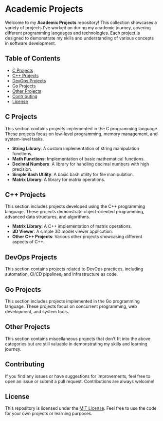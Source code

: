 # Academic Projects

Welcome to my **Academic Projects** repository! This collection showcases a variety of projects I've worked on during my academic journey, covering different programming languages and technologies. Each project is designed to demonstrate my skills and understanding of various concepts in software development.

## Table of Contents

- [C Projects](#c-projects)
- [C++ Projects](#cpp-projects)
- [DevOps Projects](#devops-projects)
- [Go Projects](#go-projects)
- [Other Projects](#other-projects)
- [Contributing](#contributing)
- [License](#license)

## C Projects

This section contains projects implemented in the C programming language. These projects focus on low-level programming, memory management, and system-level tasks.

- **String Library**: A custom implementation of string manipulation functions.
- **Math Functions**: Implementation of basic mathematical functions.
- **Decimal Numbers**: A library for handling decimal numbers with high precision.
- **Simple Bash Utility**: A basic bash utility for file manipulation.
- **Matrix Library**: A library for matrix operations.

## C++ Projects

This section includes projects developed using the C++ programming language. These projects demonstrate object-oriented programming, advanced data structures, and algorithms.

- **Matrix Library**: A C++ implementation of matrix operations.
- **3D Viewer**: A simple 3D model viewer application.
- **Other C++ Projects**: Various other projects showcasing different aspects of C++.

## DevOps Projects

This section contains projects related to DevOps practices, including automation, CI/CD pipelines, and infrastructure as code.

## Go Projects

This section includes projects implemented in the Go programming language. These projects focus on concurrent programming, web development, and system tools.

## Other Projects

This section contains miscellaneous projects that don't fit into the above categories but are still valuable in demonstrating my skills and learning journey.

## Contributing

If you find any issues or have suggestions for improvements, feel free to open an issue or submit a pull request. Contributions are always welcome!

## License

This repository is licensed under the [MIT License](LICENSE). Feel free to use the code for your own projects or learning purposes.
